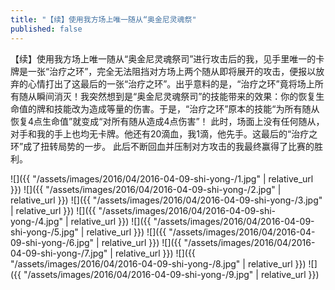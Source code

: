 ```yaml
---
title: "【续】使用我方场上唯一随从“奥金尼灵魂祭"
published: false
---
```

【续】使用我方场上唯一随从“奥金尼灵魂祭司”进行攻击后的我，见手里唯一的卡牌是一张“治疗之环”，完全无法阻挡对方场上两个随从即将展开的攻击，便报以放弃的心情打出了这最后的一张“治疗之环”。出乎意料的是，“治疗之环”竟将场上所有随从瞬间消灭！我突然想到是“奥金尼灵魂祭司”的技能带来的效果：你的恢复生命值的牌和技能改为造成等量的伤害。于是，“治疗之环”原本的技能“为所有随从恢复4点生命值”就变成“对所有随从造成4点伤害”！
此时，场面上没有任何随从，对手和我的手上也均无卡牌。他还有20滴血，我1滴，他先手。这最后的“治疗之环”成了扭转局势的一步。
此后不断回血并压制对方攻击的我最终赢得了比赛的胜利。



![]({{ "/assets/images/2016/04/2016-04-09-shi-yong-/1.jpg" | relative_url }})
![]({{ "/assets/images/2016/04/2016-04-09-shi-yong-/2.jpg" | relative_url }})
![]({{ "/assets/images/2016/04/2016-04-09-shi-yong-/3.jpg" | relative_url }})
![]({{ "/assets/images/2016/04/2016-04-09-shi-yong-/4.jpg" | relative_url }})
![]({{ "/assets/images/2016/04/2016-04-09-shi-yong-/5.jpg" | relative_url }})
![]({{ "/assets/images/2016/04/2016-04-09-shi-yong-/6.jpg" | relative_url }})
![]({{ "/assets/images/2016/04/2016-04-09-shi-yong-/7.jpg" | relative_url }})
![]({{ "/assets/images/2016/04/2016-04-09-shi-yong-/8.jpg" | relative_url }})
![]({{ "/assets/images/2016/04/2016-04-09-shi-yong-/9.jpg" | relative_url }})
